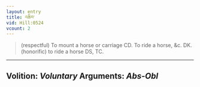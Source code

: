 ```yaml
---
layout: entry
title: འཆིབ་
vid: Hill:0524
vcount: 2
---
```

> (respectful) To mount a horse or carriage CD\. To ride a horse, &c\. DK\. (honorific) to ride a horse DS, TC\.

---
Volition: _Voluntary_
Arguments: _Abs-Obl_
---

